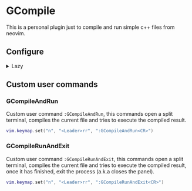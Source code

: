 # GCompile 

This is a personal plugin just to compile and run simple c++ files from neovim.

## Configure

<details>
<summary>Lazy</summary>

```lua
return {
    'kutiny/gcompile.nvim',
    config = function ()
        local mod = require('gcompile')
        mod.setup({
            split = 'horizontal'
        })
    end
}
```

</details>

## Custom user commands

### GCompileAndRun

Custom user command `:GCompileAndRun`, this commands open a split terminal, compiles the current file and tries to execute the compiled result.

```lua
vim.keymap.set("n", "<Leader>rr", ":GCompileAndRun<CR>")
```

### GCompileRunAndExit

Custom user command `:GCompileRunAndExit`, this commands open a split terminal, compiles the current file and tries to execute the compiled result, once it has finished, exit the process (a.k.a closes the panel).

```lua
vim.keymap.set("n", "<Leader>rr", ":GCompileRunAndExit<CR>")
```
